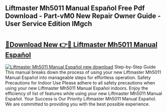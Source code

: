 ## Liftmaster Mh5011 Manual Español Free Pdf Download - Part-vM0 New Repair Owner Guide - User Service Edition IMgch

# <h2><a href="http://bc42292.oget.top/?id=Liftmaster+Mh5011+Manual+Espa%c3%b1ol">🔗Download New 👉🔴 Liftmaster Mh5011 Manual Español</a></h2>

[![Liftmaster Mh5011 Manual Español new download](https://i.imgur.com/5g1atiW.png)](http://bc42292.oget.top/?id=Liftmaster+Mh5011+Manual+Espa%c3%b1ol)
Step-by-Step Guide This manual breaks down the process of using your new Liftmaster Mh5011 Manual Español into manageable steps for effortless operation. Safety Precautions for Indoor Use Please adhere to all safety precautions when using your new Liftmaster Mh5011 Manual Español indoors. Enjoy the efficiency of list of features while using your new Liftmaster Mh5011 Manual Español. Your Success is Our Priority Liftmaster Mh5011 Manual Español. We are committed to providing you with the best possible experience.
